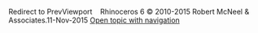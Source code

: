 ---
---

Redirect to PrevViewport&#160;
&#160;
Rhinoceros 6 © 2010-2015 Robert McNeel &amp; Associates.11-Nov-2015
 [Open topic with navigation](prevviewport.html) 

